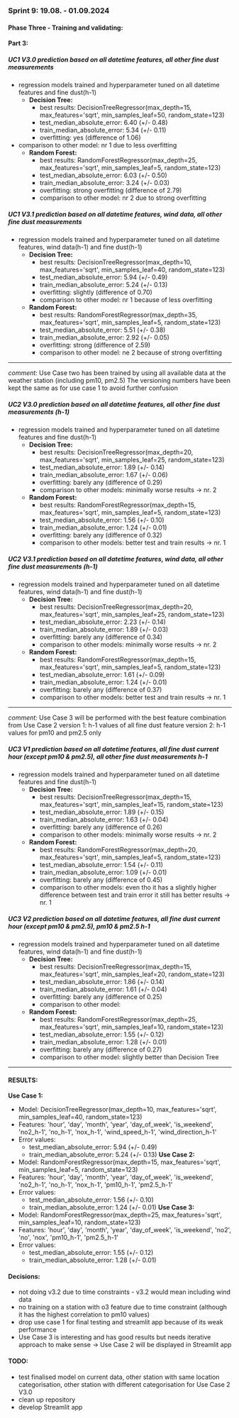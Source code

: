 ### Sprint 9: 19.08. - 01.09.2024

#### Phase Three - Training and validating:
__Part 3:__
##### UC1 V3.0 prediction based on all datetime features, all other fine dust measurements
- regression models trained and hyperparameter tuned on all datetime features and fine dust(h-1) 
  - **Decision Tree:** 
      - best results: DecisionTreeRegressor(max_depth=15, max_features='sqrt', min_samples_leaf=50, random_state=123)
      - test_median_absolute_error: 6.40 (+/- 0.48)
      - train_median_absolute_error: 5.34 (+/- 0.11)
      - overfitting: yes (difference of 1.06)
- comparison to other model: nr 1 due to less overfitting
  - **Random Forest:** 
      - best results: RandomForestRegressor(max_depth=25, max_features='sqrt', min_samples_leaf=5, random_state=123)
      - test_median_absolute_error: 6.03 (+/- 0.50)
      - train_median_absolute_error: 3.24 (+/- 0.03)
      - overfitting: strong overfitting (difference of 2.79)
      - comparison to other model: nr 2 due to strong overfitting
   
##### UC1 V3.1 prediction based on all datetime features, wind data, all other fine dust measurements
- regression models trained and hyperparameter tuned on all datetime features, wind data(h-1) and fine dust(h-1) 
  - **Decision Tree:** 
      - best results: DecisionTreeRegressor(max_depth=10, max_features='sqrt', min_samples_leaf=40, random_state=123)
      - test_median_absolute_error: 5.94 (+/- 0.49)
      - train_median_absolute_error: 5.24 (+/- 0.13)
      - overfitting: slightly (difference of 0.70)
      - comparison to other model: nr 1 because of less overfitting
  - **Random Forest:** 
      - best results: RandomForestRegressor(max_depth=35, max_features='sqrt', min_samples_leaf=5, random_state=123)
      - test_median_absolute_error: 5.51 (+/- 0.38)
      - train_median_absolute_error: 2.92 (+/- 0.05)
      - overfitting: strong (difference of 2.59)
      - comparison to other model: ne 2 because of strong overfitting

----------------------------------------------------------------
_comment:_ Use Case two has been trained by using all available data at the weather station (including pm10, pm2.5)
           The versioning numbers have been kept the same as for use case 1 to avoid further confusion

##### UC2 V3.0 prediction based on all datetime features, all other fine dust measurements (h-1)
- regression models trained and hyperparameter tuned on all datetime features and fine dust(h-1) 
  - **Decision Tree:** 
      - best results: DecisionTreeRegressor(max_depth=20, max_features='sqrt', min_samples_leaf=25, random_state=123)
      - test_median_absolute_error: 1.89 (+/- 0.14)
      - train_median_absolute_error: 1.67 (+/- 0.06)
      - overfitting: barely any (difference of 0.29)
      - comparison to other models: minimally worse results -> nr. 2
  - **Random Forest:** 
      - best results: RandomForestRegressor(max_depth=15, max_features='sqrt', min_samples_leaf=5, random_state=123)
      - test_median_absolute_error: 1.56 (+/- 0.10)
      - train_median_absolute_error: 1.24 (+/- 0.01) 
      - overfitting: barely any (difference of 0.32)
      - comparison to other models: better test and train results -> nr. 1
   
##### UC2 V3.1 prediction based on all datetime features, wind data, all other fine dust measurements (h-1)
- regression models trained and hyperparameter tuned on all datetime features, wind data(h-1) and fine dust(h-1) 
  - **Decision Tree:** 
      - best results: DecisionTreeRegressor(max_depth=20, max_features='sqrt', min_samples_leaf=25, random_state=123)
      - test_median_absolute_error: 2.23 (+/- 0.14)
      - train_median_absolute_error: 1.89 (+/- 0.03)
      - overfitting: barely any (difference of 0.34)
      - comparison to other models: minimally worse results -> nr. 2
  - **Random Forest:** 
      - best results: RandomForestRegressor(max_depth=15, max_features='sqrt', min_samples_leaf=5, random_state=123)
      - test_median_absolute_error: 1.61 (+/- 0.09)
      - train_median_absolute_error: 1.24 (+/- 0.01)
      - overfitting: barely any (difference of 0.37)
      - comparison to other models: better test and train results -> nr. 1

----------------------------------------------------------------
_comment:_ Use Case 3 will be performed with the best feature combination from Use Case 2
           version 1: h-1 values of all fine dust feature
           version 2: h-1 values for pm10 and pm2.5 only
           
##### UC3 V1 prediction based on all datetime features, all fine dust current hour (except pm10 & pm2.5), all other fine dust measurements h-1
- regression models trained and hyperparameter tuned on all datetime features and fine dust(h-1) 
  - **Decision Tree:** 
      - best results: DecisionTreeRegressor(max_depth=15, max_features='sqrt', min_samples_leaf=15, random_state=123)
      - test_median_absolute_error: 1.89 (+/- 0.15)
      - train_median_absolute_error: 1.63 (+/- 0.04)
      - overfitting: barely any (difference of 0.26)
      - comparison to other models: minimally worse results -> nr. 2
  - **Random Forest:** 
      - best results: RandomForestRegressor(max_depth=20, max_features='sqrt', min_samples_leaf=5, random_state=123)
      - test_median_absolute_error: 1.54 (+/- 0.11)
      - train_median_absolute_error: 1.09 (+/- 0.01)
      - overfitting: barely any (difference of 0.45)
      - comparison to other models: even tho it has a slightly higher difference between test and train error it still has better results -> nr. 1
   
##### UC3 V2 prediction based on all datetime features, all fine dust current hour (except pm10 & pm2.5), pm10 & pm2.5 h-1
- regression models trained and hyperparameter tuned on all datetime features, wind data(h-1) and fine dust(h-1) 
  - **Decision Tree:** 
      - best results: DecisionTreeRegressor(max_depth=15, max_features='sqrt', min_samples_leaf=20, random_state=123)
      - test_median_absolute_error: 1.86 (+/- 0.14)
      - train_median_absolute_error: 1.61 (+/- 0.04)
      - overfitting: barely any (difference of 0.25)
      - comparison to other model: 
  - **Random Forest:** 
      - best results: RandomForestRegressor(max_depth=25, max_features='sqrt', min_samples_leaf=10, random_state=123)
      - test_median_absolute_error: 1.55 (+/- 0.12)
      - train_median_absolute_error: 1.28 (+/- 0.01)
      - overfitting: barely any (difference of 0.27)
      - comparison to other model: slightly better than Decision Tree

----------------------------------------------------------------

#### RESULTS:
**Use Case 1:**
- Model: DecisionTreeRegressor(max_depth=10, max_features='sqrt', min_samples_leaf=40, random_state=123)
- Features: 'hour', 'day', 'month', 'year', 'day_of_week', 'is_weekend', 'no2_h-1', 'no_h-1', 'nox_h-1', 'wind_speed_h-1', 'wind_direction_h-1'
- Error values:
    - test_median_absolute_error: 5.94 (+/- 0.49)
    - train_median_absolute_error: 5.24 (+/- 0.13)
**Use Case 2:**
- Model: RandomForestRegressor(max_depth=15, max_features='sqrt', min_samples_leaf=5, random_state=123)
- Features: 'hour', 'day', 'month', 'year', 'day_of_week', 'is_weekend', 'no2_h-1', 'no_h-1', 'nox_h-1', 'pm10_h-1', 'pm2.5_h-1'
- Error values:
    - test_median_absolute_error: 1.56 (+/- 0.10)
    - train_median_absolute_error: 1.24 (+/- 0.01) 
**Use Case 3:**
- Model: RandomForestRegressor(max_depth=25, max_features='sqrt', min_samples_leaf=10, random_state=123)
- Features: 'hour', 'day', 'month', 'year', 'day_of_week', 'is_weekend', 'no2', 'no', 'nox', 'pm10_h-1', 'pm2.5_h-1'
- Error values:
    - test_median_absolute_error: 1.55 (+/- 0.12)
    - train_median_absolute_error: 1.28 (+/- 0.01) 

#### Decisions:
- not doing v3.2 due to time constraints - v3.2 would mean including wind data 
- no training on a station with o3 feature due to time constraint (although it has the highest correlation to pm10 values)
- drop use case 1 for final testing and streamlit app because of its weak performance
- Use Case 3 is interesting and has good results but needs iterative approach to make sense
  -> Use Case 2 will be displayed in Streamlit app

#### TODO:
- test finalised model on current data, other station with same location categorisation, other station with different categorisation for Use Case 2 V3.0
- clean up repository
- develop Streamlit app